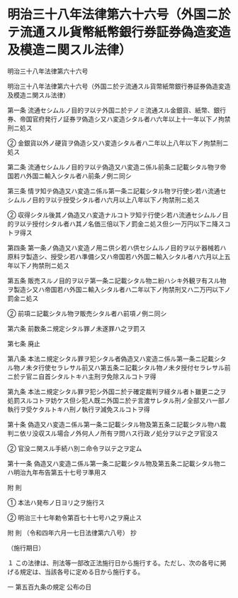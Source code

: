 # 明治三十八年法律第六十六号（外国ニ於テ流通スル貨幣紙幣銀行券証券偽造変造及模造ニ関スル法律）

明治三十八年法律第六十六号

明治三十八年法律第六十六号（外国ニ於テ流通スル貨幣紙幣銀行券証券偽造変造及模造ニ関スル法律）

第一条 流通セシムルノ目的ヲ以テ外国ニ於テノミ流通スル金銀貨、紙幣、銀行券、帝国官府発行ノ証券ヲ偽造シ又ハ変造シタル者ハ六年以上十一年以下ノ拘禁刑ニ処ス

② 金銀貨以外ノ硬貨ヲ偽造シ又ハ変造シタル者ハ二年以上八年以下ノ拘禁刑ニ処ス

第二条 流通セシムルノ目的ヲ以テ偽造又ハ変造ニ係ル前条ニ記載シタル物ヲ帝国若ハ外国ニ輸入シタル者ハ前条ノ例ニ同シ

第三条 情ヲ知テ偽造又ハ変造ニ係ル第一条ニ記載シタル物ヲ行使シ若ハ流通セシムルノ目的ヲ以テ授受シタル者ハ六月以上八年以下ノ拘禁刑ニ処ス

② 収得シタル後其ノ偽造又ハ変造ナルコトヲ知テ行使シ若ハ流通セシムルノ目的ヲ以テ授付シタル者ハ其ノ名価三倍以下ノ罰金ニ処ス但シ一万円以下ニ降スコトヲ得ス

第四条 第一条ノ偽造又ハ変造ノ用ニ供シ若ハ供セシムルノ目的ヲ以テ器械若ハ原料ヲ製造シ、授受シ若ハ準備シ又ハ帝国若ハ外国ニ輸入シタル者ハ六月以上五年以下ノ拘禁刑ニ処ス

第五条 販売スルノ目的ヲ以テ第一条ニ記載シタル物ニ紛ハシキ外観ヲ有スル物ヲ製造シ又ハ帝国若ハ外国ニ輸入シタル者ハ二年以下ノ拘禁刑又ハ二万円以下ノ罰金ニ処ス

② 前項ニ記載シタル物ヲ販売シタル者ハ前項ノ例ニ同シ

第六条 前数条ニ規定シタル罪ノ未遂罪ハ之ヲ罰ス

第七条 廃止

第八条 本法ニ規定シタル罪ヲ犯シタル者偽造又ハ変造ニ係ル第一条ニ記載シタル物ノ未タ行使セラレサル前又ハ第五条ニ記載シタル物ノ未タ授付セラレサル前ニ於テ官ニ自首シタルトキハ主刑ヲ免除スルコトヲ得

第九条 本法ニ規定シタル罪ヲ犯シ外国ニ於テ確定裁判ヲ経タル者ト雖更ニ之ヲ処罰スルコトヲ妨ケス但シ犯人既ニ外国ニ於テ言渡サレタル刑ノ全部又ハ一部ノ執行ヲ受ケタルトキハ刑ノ執行ヲ減免スルコトヲ得

第十条 偽造又ハ変造ニ係ル第一条ニ記載シタル物及第五条ニ記載シタル物ハ裁判ニ依リ没収スル場合ノ外何人ノ所有ヲ問ハス行政ノ処分ヲ以テ之ヲ官没ス

② 官没ニ関スル手続ハ別ニ命令ヲ以テ之ヲ定ム

第十一条 偽造又ハ変造ニ係ル第一条ニ記載シタル物及第五条ニ記載シタル物ニハ明治九年布告第五十七号ヲ準用ス

附 則

① 本法ハ発布ノ日ヨリ之ヲ施行ス

② 明治三十七年勅令第百七十七号ハ之ヲ廃止ス

附 則 （令和四年六月一七日法律第六八号） 抄

（施行期日）

１ この法律は、刑法等一部改正法施行日から施行する。ただし、次の各号に掲げる規定は、当該各号に定める日から施行する。

一 第五百九条の規定 公布の日
